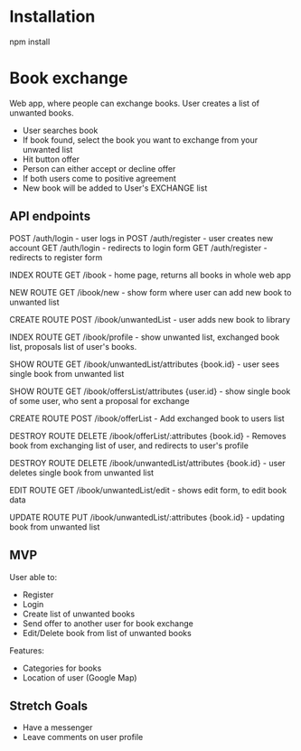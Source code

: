 # Installation
npm install


# Book exchange

Web app, where people can exchange books.
User creates a list of unwanted books.
* User searches book
* If book found, select the book you want to exchange from your unwanted list
* Hit button offer
* Person can either accept or decline offer
* If both users come to positive agreement
* New book will be added to User's EXCHANGE list


## API endpoints

POST /auth/login - user logs in
POST /auth/register - user creates new account
GET /auth/login - redirects to login form
GET /auth/register - redirects to register form

INDEX ROUTE
GET /ibook - home page, returns all books in whole web app

NEW ROUTE
GET /ibook/new - show form where user can add new book to unwanted list

CREATE ROUTE
POST /ibook/unwantedList - user adds new book to library

INDEX ROUTE
GET /ibook/profile - show unwanted list, exchanged book list, proposals list of user's books.

SHOW ROUTE
GET /ibook/unwantedList/attributes {book.id} - user sees single book from unwanted list

SHOW ROUTE
GET /ibook/offersList/attributes {user.id} - show single book of some user, who sent a proposal for exchange

CREATE ROUTE
POST /ibook/offerList - Add exchanged book to users list

DESTROY ROUTE
DELETE /ibook/offerList/:attributes {book.id} - Removes book from exchanging list of user, and redirects to user's profile

DESTROY ROUTE
DELETE /ibook/unwantedList/attributes {book.id} - user deletes single book from unwanted list

EDIT ROUTE
GET /ibook/unwantedList/edit - shows edit form, to edit book data

UPDATE ROUTE
PUT /ibook/unwantedList/:attributes {book.id} - updating book from unwanted list


## MVP

User able to:

- Register
- Login
- Create list of unwanted books
- Send offer to another user for book exchange
- Edit/Delete book from list of unwanted books

Features: 

- Categories for books
- Location of user (Google Map)


## Stretch Goals

- Have a messenger
- Leave comments on user profile
